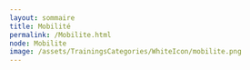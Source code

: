 ```yaml
---
layout: sommaire
title: Mobilité
permalink: /Mobilite.html
node: Mobilite
image: /assets/TrainingsCategories/WhiteIcon/mobilite.png
---
```

